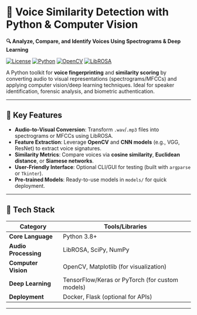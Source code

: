 # 🎤 Voice Similarity Detection with Python & Computer Vision  
**🔍 Analyze, Compare, and Identify Voices Using Spectrograms & Deep Learning**  

[![License](https://img.shields.io/badge/License-MIT-blue.svg)](LICENSE)
[![Python](https://img.shields.io/badge/Python-3.8%2B-blue)](https://www.python.org/)
[![OpenCV](https://img.shields.io/badge/OpenCV-4.5%2B-orange)](https://opencv.org/)
[![LibROSA](https://img.shields.io/badge/LibROSA-0.9%2B-yellow)](https://librosa.org/)

A Python toolkit for **voice fingerprinting** and **similarity scoring** by converting audio to visual representations (spectrograms/MFCCs) and applying computer vision/deep learning techniques. Ideal for speaker identification, forensic analysis, and biometric authentication.

---

## 🚀 **Key Features**  
- **Audio-to-Visual Conversion**: Transform `.wav`/`.mp3` files into spectrograms or MFCCs using LibROSA.  
- **Feature Extraction**: Leverage **OpenCV** and **CNN models** (e.g., VGG, ResNet) to extract voice signatures.  
- **Similarity Metrics**: Compare voices via **cosine similarity**, **Euclidean distance**, or **Siamese networks**.  
- **User-Friendly Interface**: Optional CLI/GUI for testing (built with `argparse` or `Tkinter`).  
- **Pre-trained Models**: Ready-to-use models in `models/` for quick deployment.  

---

## 🔧 **Tech Stack**  
| Category           | Tools/Libraries                                                                 |  
|--------------------|---------------------------------------------------------------------------------|  
| **Core Language**  | Python 3.8+                                                                     |  
| **Audio Processing** | LibROSA, SciPy, NumPy                                                         |  
| **Computer Vision** | OpenCV, Matplotlib (for visualization)                                         |  
| **Deep Learning**  | TensorFlow/Keras or PyTorch (for custom models)                                 |  
| **Deployment**     | Docker, Flask (optional for APIs)                                               |  

---
